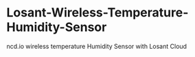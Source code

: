 # Losant-Wireless-Temperature-Humidity-Sensor
ncd.io wireless temperature Humidity Sensor with Losant Cloud
